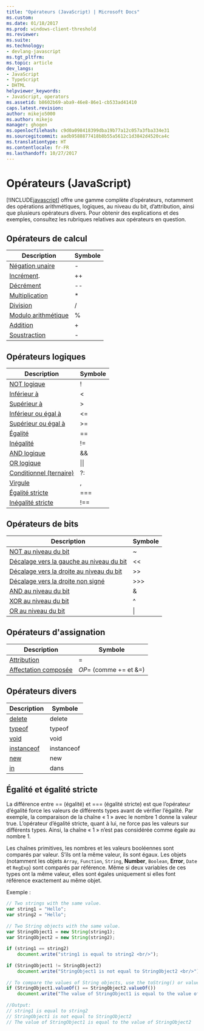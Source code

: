 ```yaml
---
title: "Opérateurs (JavaScript) | Microsoft Docs"
ms.custom: 
ms.date: 01/18/2017
ms.prod: windows-client-threshold
ms.reviewer: 
ms.suite: 
ms.technology:
- devlang-javascript
ms.tgt_pltfrm: 
ms.topic: article
dev_langs:
- JavaScript
- TypeScript
- DHTML
helpviewer_keywords:
- JavaScript, operators
ms.assetid: b8602b69-aba9-46e8-86e1-cb533ad41410
caps.latest.revision: 
author: mikejo5000
ms.author: mikejo
manager: ghogen
ms.openlocfilehash: c9d0a098418399dba19b77a12c057a3fba334e31
ms.sourcegitcommit: aadb9588877418b8b55a5612c1d3842d4520ca4c
ms.translationtype: HT
ms.contentlocale: fr-FR
ms.lasthandoff: 10/27/2017
---
```

# <a name="operators-javascript"></a>Opérateurs (JavaScript)
[!INCLUDE[javascript](../javascript/includes/javascript-md.md)] offre une gamme complète d’opérateurs, notamment des opérations arithmétiques, logiques, au niveau du bit, d’attribution, ainsi que plusieurs opérateurs divers. Pour obtenir des explications et des exemples, consultez les rubriques relatives aux opérateurs en question.  
  
## <a name="computational-operators"></a>Opérateurs de calcul  
  
|Description|Symbole|  
|-----------------|------------|  
|[Négation unaire](../javascript/reference/subtraction-operator-decrement-javascript.md)|-|  
|[Incrément](../javascript/reference/increment-and-decrement-operators-javascript.md).|++|  
|[Décrément](../javascript/reference/increment-and-decrement-operators-javascript.md)|--|  
|[Multiplication](../javascript/reference/multiplication-operator-decrement-javascript.md)|*|  
|[Division](../javascript/reference/division-operator-decrement-javascript.md)|/|  
|[Modulo arithmétique](../javascript/reference/modulus-operator-decrementjavascript.md)|%|  
|[Addition](../javascript/reference/addition-operator-decrement-javascript.md)|+|  
|[Soustraction](../javascript/reference/subtraction-operator-decrement-javascript.md)|-|  
  
## <a name="logical-operators"></a>Opérateurs logiques  
  
|Description|Symbole|  
|-----------------|------------|  
|[NOT logique](../javascript/reference/logical-not-operator-decrement-exclpt-javascript.md)|!|  
|[Inférieur à](../javascript/reference/comparison-operators-javascript.md)|\<|  
|[Supérieur à](../javascript/reference/comparison-operators-javascript.md)|>|  
|[Inférieur ou égal à](../javascript/reference/comparison-operators-javascript.md)|\<=|  
|[Supérieur ou égal à](../javascript/reference/comparison-operators-javascript.md)|>=|  
|[Égalité](../javascript/reference/comparison-operators-javascript.md)|==|  
|[Inégalité](../javascript/reference/comparison-operators-javascript.md)|!=|  
|[AND logique](../javascript/reference/logical-and-operator-decrement-javascript.md)|&&|  
|[OR logique](../javascript/reference/logical-or-operator-decrement-javascript.md)|&#124;&#124;|  
|[Conditionnel (ternaire)](../javascript/reference/conditional-ternary-operator-decrement-javascript.md)|?:|  
|[Virgule](../javascript/reference/comma-operator-decrement-javascript.md)|,|  
|[Égalité stricte](../javascript/reference/comparison-operators-javascript.md)|===|  
|[Inégalité stricte](../javascript/reference/comparison-operators-javascript.md)|!==|  
  
## <a name="bitwise-operators"></a>Opérateurs de bits  
  
|Description|Symbole|  
|-----------------|------------|  
|[NOT au niveau du bit](../javascript/reference/bitwise-not-operator-decrement-tilde-javascript.md)|~|  
|[Décalage vers la gauche au niveau du bit](../javascript/reference/bitwise-left-shift-operator-decrement-javascript.md)|<\<|  
|[Décalage vers la droite au niveau du bit](../javascript/reference/bitwise-right-shift-operator-decrement-javascript.md)|>>|  
|[Décalage vers la droite non signé](../javascript/reference/unsigned-right-shift-operator-decrement-javascript.md)|>>>|  
|[AND au niveau du bit](../javascript/reference/bitwise-and-operator-decrement-javascript.md)|&|  
|[XOR au niveau du bit](../javascript/reference/bitwise-xor-operator-decrement-hat-javascript.md)|^|  
|[OR au niveau du bit](../javascript/reference/bitwise-or-operator-decrement-javascript.md)|&#124;|  
  
## <a name="assignment-operators"></a>Opérateurs d'assignation  
  
|Description|Symbole|  
|-----------------|------------|  
|[Attribution](../javascript/reference/assignment-operator-decrement-equal-javascript.md)|=|  
|[Affectation composée](../javascript/reference/compound-assignment-operators-javascript.md)|*OP*= (comme += et &=)|  
  
## <a name="miscellaneous-operators"></a>Opérateurs divers  
  
|Description|Symbole|  
|-----------------|------------|  
|[delete](../javascript/reference/delete-operator-decrementjavascript.md)|delete|  
|[typeof](../javascript/reference/typeof-operator-decrementjavascript.md)|typeof|  
|[void](../javascript/reference/void-operator-decrementjavascript.md)|void|  
|[instanceof](../javascript/reference/instanceof-operator-decrementjavascript.md)|instanceof|  
|[new](../javascript/reference/new-operator-decrementjavascript.md)|new|  
|[in](../javascript/reference/in-operator-decrementjavascript.md)|dans|  
  
## <a name="equality-and-strict-equality"></a>Égalité et égalité stricte  
 La différence entre == (égalité) et === (égalité stricte) est que l’opérateur d’égalité force les valeurs de différents types avant de vérifier l’égalité. Par exemple, la comparaison de la chaîne « 1 » avec le nombre 1 donne la valeur true. L’opérateur d’égalité stricte, quant à lui, ne force pas les valeurs sur différents types. Ainsi, la chaîne « 1 » n’est pas considérée comme égale au nombre 1.  
  
 Les chaînes primitives, les nombres et les valeurs booléennes sont comparés par valeur. S’ils ont la même valeur, ils sont égaux. Les objets (notamment les objets `Array`, `Function`, `String`, **Number**, `Boolean`, **Error**, `Date` et `RegExp`) sont comparés par référence. Même si deux variables de ces types ont la même valeur, elles sont égales uniquement si elles font référence exactement au même objet.  
  
 Exemple :  
  
```JavaScript  
// Two strings with the same value.  
var string1 = "Hello";  
var string2 = "Hello";  
  
// Two String objects with the same value.  
var StringObject1 = new String(string1);  
var StringObject2 = new String(string2);  
  
if (string1 == string2)  
    document.write("string1 is equal to string2 <br/>");  
  
if (StringObject1 != StringObject2)  
    document.write("StringObject1 is not equal to StringObject2 <br/>");  
  
// To compare the values of String objects, use the toString() or valueOf() methods.  
if (StringObject1.valueOf() == StringObject2.valueOf())  
    document.write("The value of StringObject1 is equal to the value of StringObject2");  
  
//Output:  
// string1 is equal to string2   
// StringObject1 is not equal to StringObject2   
// The value of StringObject1 is equal to the value of StringObject2  
  
```